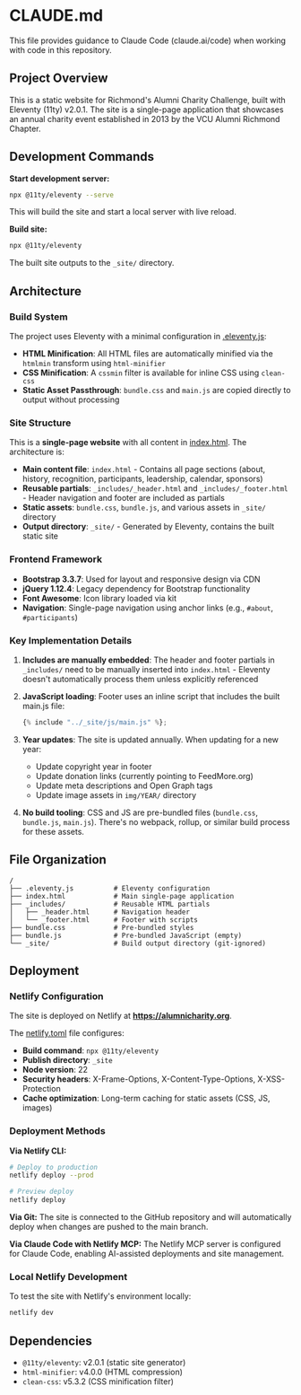 # CLAUDE.md

This file provides guidance to Claude Code (claude.ai/code) when working with code in this repository.

## Project Overview

This is a static website for Richmond's Alumni Charity Challenge, built with Eleventy (11ty) v2.0.1. The site is a single-page application that showcases an annual charity event established in 2013 by the VCU Alumni Richmond Chapter.

## Development Commands

**Start development server:**
```bash
npx @11ty/eleventy --serve
```

This will build the site and start a local server with live reload.

**Build site:**
```bash
npx @11ty/eleventy
```

The built site outputs to the `_site/` directory.

## Architecture

### Build System

The project uses Eleventy with a minimal configuration in [.eleventy.js](.eleventy.js):

- **HTML Minification**: All HTML files are automatically minified via the `htmlmin` transform using `html-minifier`
- **CSS Minification**: A `cssmin` filter is available for inline CSS using `clean-css`
- **Static Asset Passthrough**: `bundle.css` and `main.js` are copied directly to output without processing

### Site Structure

This is a **single-page website** with all content in [index.html](index.html). The architecture is:

- **Main content file**: `index.html` - Contains all page sections (about, history, recognition, participants, leadership, calendar, sponsors)
- **Reusable partials**: `_includes/_header.html` and `_includes/_footer.html` - Header navigation and footer are included as partials
- **Static assets**: `bundle.css`, `bundle.js`, and various assets in `_site/` directory
- **Output directory**: `_site/` - Generated by Eleventy, contains the built static site

### Frontend Framework

- **Bootstrap 3.3.7**: Used for layout and responsive design via CDN
- **jQuery 1.12.4**: Legacy dependency for Bootstrap functionality
- **Font Awesome**: Icon library loaded via kit
- **Navigation**: Single-page navigation using anchor links (e.g., `#about`, `#participants`)

### Key Implementation Details

1. **Includes are manually embedded**: The header and footer partials in `_includes/` need to be manually inserted into `index.html` - Eleventy doesn't automatically process them unless explicitly referenced

2. **JavaScript loading**: Footer uses an inline script that includes the built main.js file:
   ```javascript
   {% include "../_site/js/main.js" %};
   ```

3. **Year updates**: The site is updated annually. When updating for a new year:
   - Update copyright year in footer
   - Update donation links (currently pointing to FeedMore.org)
   - Update meta descriptions and Open Graph tags
   - Update image assets in `img/YEAR/` directory

4. **No build tooling**: CSS and JS are pre-bundled files (`bundle.css`, `bundle.js`, `main.js`). There's no webpack, rollup, or similar build process for these assets.

## File Organization

```
/
├── .eleventy.js          # Eleventy configuration
├── index.html            # Main single-page application
├── _includes/            # Reusable HTML partials
│   ├── _header.html      # Navigation header
│   └── _footer.html      # Footer with scripts
├── bundle.css            # Pre-bundled styles
├── bundle.js             # Pre-bundled JavaScript (empty)
└── _site/                # Build output directory (git-ignored)
```

## Deployment

### Netlify Configuration

The site is deployed on Netlify at **https://alumnicharity.org**.

The [netlify.toml](netlify.toml) file configures:
- **Build command**: `npx @11ty/eleventy`
- **Publish directory**: `_site`
- **Node version**: 22
- **Security headers**: X-Frame-Options, X-Content-Type-Options, X-XSS-Protection
- **Cache optimization**: Long-term caching for static assets (CSS, JS, images)

### Deployment Methods

**Via Netlify CLI:**
```bash
# Deploy to production
netlify deploy --prod

# Preview deploy
netlify deploy
```

**Via Git:**
The site is connected to the GitHub repository and will automatically deploy when changes are pushed to the main branch.

**Via Claude Code with Netlify MCP:**
The Netlify MCP server is configured for Claude Code, enabling AI-assisted deployments and site management.

### Local Netlify Development

To test the site with Netlify's environment locally:
```bash
netlify dev
```

## Dependencies

- `@11ty/eleventy`: v2.0.1 (static site generator)
- `html-minifier`: v4.0.0 (HTML compression)
- `clean-css`: v5.3.2 (CSS minification filter)
